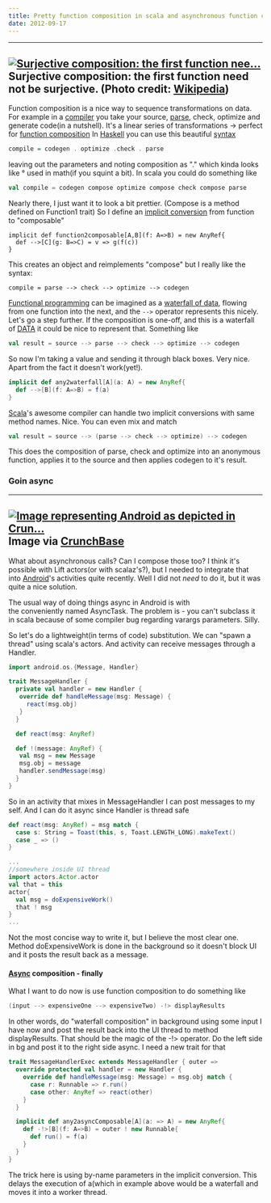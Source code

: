 ```yaml
---
title: Pretty function composition in scala and asynchronous function composition on android
date: 2012-09-17
---
```


  ----------------------
  [![Surjective composition: the first function nee...](http://upload.wikimedia.org/wikipedia/commons/thumb/a/a2/Surjective_composition.svg/300px-Surjective_composition.svg.png)](http://commons.wikipedia.org/wiki/File%3ASurjective_composition.svg)
  Surjective composition: the first function need not be surjective. (Photo credit: [Wikipedia](http://commons.wikipedia.org/wiki/File%3ASurjective_composition.svg))
  ----------------------

Function composition is a nice way to sequence transformations on data.
For example in a
[compiler](http://en.wikipedia.org/wiki/Compiler "Compiler") you take
your source, [parse](http://en.wikipedia.org/wiki/Parsing "Parsing"),
check, optimize and generate code(in a nutshell). It's a linear series
of transformations -> perfect for [function
composition](http://en.wikipedia.org/wiki/Function_composition "Function composition")
In [Haskell](http://haskell.org/ "Haskell (programming language)") you
can use this beautiful
[syntax](http://en.wikipedia.org/wiki/Syntax "Syntax")
```haskell
compile = codegen . optimize .check . parse
```

leaving out the parameters and noting composition
as "." which kinda looks like ° used in math(if you squint a bit). In
scala you could do something like
```scala
val compile = codegen compose optimize compose check compose parse
```

Nearly there, I just want it to look a bit prettier. (Compose is a
method defined on Function1 trait) So I define an [implicit
conversion](http://en.wikipedia.org/wiki/Type_conversion "Type conversion")
from function to "composable"

    implicit def function2composable[A,B](f: A=>B) = new AnyRef{
      def -->[C](g: B=>C) = v => g(f(c))
    }

This creates an object and reimplements "compose" but I really like the
syntax:

    compile = parse --> check --> optimize --> codegen

[Functional programming](http://en.wikipedia.org/wiki/Functional_programming "Functional programming")
can be imagined as a [waterfall of data](http://swizec.com/blog/my-brain-cant-handle-oop-anymore/swizec/4320),
flowing from one function into the next, and the `-->` operator
represents this nicely. Let's go a step further. If the composition is
one-off, and this is a waterfall of
[DATA](http://en.wikipedia.org/wiki/Data "Data") it could be nice to
represent that. Something like
```scala
val result = source --> parse --> check --> optimize --> codegen
```

So now I'm taking a value and sending it through black boxes. Very nice.
Apart from the fact it doesn't work(yet!).
```scala
implicit def any2waterfall[A](a: A) = new AnyRef{
  def -->[B](f: A=>B) = f(a)
}
```

[Scala](http://www.scala-lang.org/ "Scala (programming language)")'s
awesome compiler can handle two implicit conversions with same method
names. Nice. You can even mix and match
```scala
val result = source --> (parse --> check --> optimize) --> codegen
```

This does the composition of parse, check and optimize into an anonymous
function, applies it to the source and then applies codegen to it's
result.

### Goin async

  ---------------------
  [![Image representing Android as depicted in Crun...](http://www.crunchbase.com/assets/images/resized/0001/4601/14601v1-max-450x450.png)](http://www.crunchbase.com/product/android)
  Image via [CrunchBase](http://www.crunchbase.com/)
  ---------------------

What about asynchronous calls? Can I compose those too? I think it's
possible with Lift actors(or with scalaz's?), but I needed to integrate
that into [Android](http://code.google.com/android/ "Android")'s
activities quite recently. Well I did not *need* to do it, but it was
quite a nice solution.

The usual way of doing things async in Android is with
the conveniently named AsyncTask. The problem is - you can't subclass it
in scala because of some compiler bug regarding varargs parameters.
Silly.

So let's do a lightweight(in terms of code) substitution. We can "spawn
a thread" using scala's actors. And activity can receive messages
through a Handler.
```scala
import android.os.{Message, Handler}

trait MessageHandler {
  private val handler = new Handler {
   override def handleMessage(msg: Message) {
     react(msg.obj)
   }
  }

  def react(msg: AnyRef)

  def !(message: AnyRef) {
   val msg = new Message
   msg.obj = message
   handler.sendMessage(msg)
  }
}
```

So in an activity that mixes in MessageHandler I can post messages to my
self. And I can do it async since Handler is thread safe
```scala
def react(msg: AnyRef) = msg match {
  case s: String = Toast(this, s, Toast.LENGTH_LONG).makeText()
  case _ => ()
}

...
//somewhere inside UI thread
import actors.Actor.actor
val that = this
actor{
  val msg = doExpensiveWork()
  that ! msg
}
...
```

Not the most concise way to write it, but I believe the most clear one.
Method doExpensiveWork is done in the background so it doesn't block UI
and it posts the result back as a message.

#### [Async](http://en.wikipedia.org/wiki/Asynchrony "Asynchrony") composition - finally

What I want to do now is use function composition to do something like
```scala
(input --> expensiveOne --> expensiveTwo) -!> displayResults
```

In other words, do "waterfall composition" in background using some
input I have now and post the result back into the UI thread to method
displayResults. That should be the magic of the -!> operator. Do the
left side in bg and post it to the right side async. I need a new trait
for that
```scala
trait MessageHandlerExec extends MessageHandler { outer =>
  override protected val handler = new Handler {
    override def handleMessage(msg: Message) = msg.obj match {
      case r: Runnable => r.run()
      case other: AnyRef => react(other)
    }
  }

  implicit def any2asyncComposable[A](a: => A) = new AnyRef{
    def -!>[B](f: A=>B) = outer ! new Runnable{
      def run() = f(a)
    }
  }
}
```

The trick here is using by-name parameters in the implicit conversion.
This delays the execution of a(which in example above would be a
waterfall and moves it into a worker thread.
